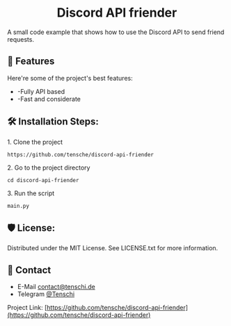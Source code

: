 <h1 align="center" id="title">Discord API friender</h1>

<p id="description">A small code example that shows how to use the Discord API to send friend requests.</p>



<h2>🧐 Features</h2>

Here're some of the project's best features:

*   \-Fully API based
*   \-Fast and considerate

<h2>🛠️ Installation Steps:</h2>

<p>1. Clone the project</p>

```
https://github.com/tensche/discord-api-friender
```

<p>2. Go to the project directory</p>

```
cd discord-api-friender
```

<p>3. Run the script</p>

```
main.py
```

<h2>🛡️ License:</h2>

Distributed under the MIT License. See LICENSE.txt for more information.

## :handshake: Contact

- E-Mail contact@tenschi.de
- Telegram [@Tenschi](https://t.me/tenschi)

Project Link: [https://github.com/tensche/discord-api-friender](https://github.com/tensche/discord-api-friender)
